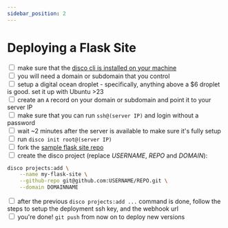```yaml
---
sidebar_position: 2
---
```


# Deploying a Flask Site

<input type="checkbox" /> make sure that the [disco cli is installed on your machine](../installation)  
<input type="checkbox" /> you will need a domain or subdomain that you control  
<input type="checkbox" /> setup a digital ocean droplet - specifically, anything above a $6 droplet is good. set it up with Ubuntu >23  
<input type="checkbox" /> create an `A` record on your domain or subdomain and point it to your server IP  
<input type="checkbox" /> make sure that you can run `ssh@(server IP)` and login without a password  
<input type="checkbox" /> wait ~2 minutes after the server is available to make sure it's fully setup  
<input type="checkbox" /> run `disco init root@(server IP)`  
<input type="checkbox" /> fork the [sample flask site repo](https://github.com/letsdiscodev/example-flask-site/fork)  
<input type="checkbox" /> create the disco project (replace *USERNAME*, *REPO* and *DOMAIN*):

```bash
disco projects:add \
    --name my-flask-site \
    --github-repo git@github.com:USERNAME/REPO.git \
    --domain DOMAINNAME
```

<input type="checkbox" /> after the previous `disco projects:add ...` command is done, follow the steps to setup the deployment ssh key, and the webhook url  
<input type="checkbox" /> you're done! `git push` from now on to deploy new versions
